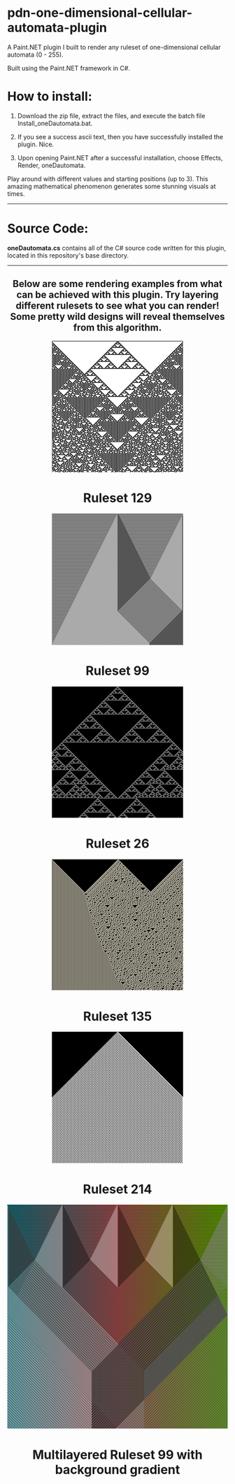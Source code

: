 # pdn-one-dimensional-cellular-automata-plugin
A Paint.NET plugin I built to render any ruleset of one-dimensional cellular automata (0 - 255).

Built using the Paint.NET framework in C#.

<h1>How to install:</h1>

1.  Download the zip file, extract the files, and execute the batch file Install_oneDautomata.bat.

2.  If you see a success ascii text, then you have successfully installed the plugin.  Nice.

3.  Upon opening Paint.NET after a successful installation, choose Effects, Render, oneDautomata.

Play around with different values and starting positions (up to 3).  This amazing mathematical phenomenon generates some stunning visuals at times.

---------------------------------

<h1>Source Code:</h1>

**oneDautomata.cs** contains all of the C# source code written for this plugin, located in this repository's base directory.

--------------------------------

<h2 align="center">
  Below are some rendering examples from what can be achieved with this plugin.  Try layering different rulesets to see what you can render!  Some pretty wild designs will reveal themselves from this algorithm.
</h2>

<p align="center">
  <img src="automatas/129.png" width="300" height="300">
</p>
<h1 align="center">Ruleset 129</h1>
  
<p align="center">
  <img src="automatas/99.png" width="300" height="300">
</p>
<h1 align="center">Ruleset 99</h1>

<p align="center">
  <img src="automatas/26.png" width="300" height="300">
</p>
<h1 align="center">Ruleset 26</h1>

<p align="center">
  <img src="automatas/135.png" width="300" height="300">
</p>
<h1 align="center">Ruleset 135</h1>

<p align="center">
  <img src="automatas/214.png" width="300" height="300">
</p>
<h1 align="center">Ruleset 214</h1>

<p align="center">
  <img src="automatas/layered99.png" width="512" height="512">
</p>
<h1 align="center">Multilayered Ruleset 99 with background gradient</h1>


